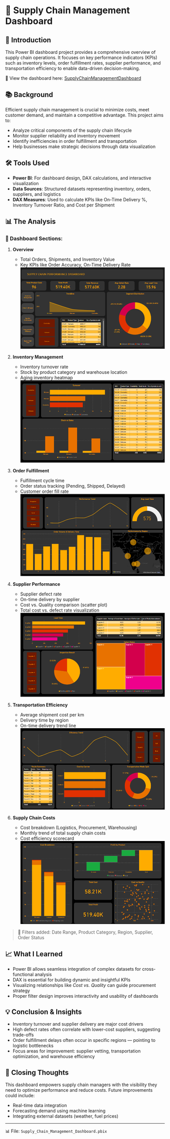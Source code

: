 # 🚚 Supply Chain Management Dashboard

## 📌 Introduction
This Power BI dashboard project provides a comprehensive overview of supply chain operations. It focuses on key performance indicators (KPIs) such as inventory levels, order fulfillment rates, supplier performance, and transportation efficiency to enable data-driven decision-making.
 
📍 View the dashboard here: [SupplyChainManagementDashboard](/Supply_Chain_Management_Dashboard.pbix/)

## 📚 Background
Efficient supply chain management is crucial to minimize costs, meet customer demand, and maintain a competitive advantage. This project aims to:
- Analyze critical components of the supply chain lifecycle
- Monitor supplier reliability and inventory movement
- Identify inefficiencies in order fulfillment and transportation
- Help businesses make strategic decisions through data visualization

## 🛠️ Tools Used
- **Power BI**: For dashboard design, DAX calculations, and interactive visualization
- **Data Sources**: Structured datasets representing inventory, orders, suppliers, and logistics
- **DAX Measures**: Used to calculate KPIs like On-Time Delivery %, Inventory Turnover Ratio, and Cost per Shipment

## 📊 The Analysis

### 🔹 Dashboard Sections:
1. **Overview**
   - Total Orders, Shipments, and Inventory Value  
   - Key KPIs like Order Accuracy, On-Time Delivery Rate
![Overview](Assets/Overview.png)

3. **Inventory Management**  
   - Inventory turnover rate  
   - Stock by product category and warehouse location  
   - Aging inventory heatmap  
![Inventory_Management](Assets/Inventory_Management.png)

4. **Order Fulfillment**  
   - Fulfillment cycle time  
   - Order status tracking (Pending, Shipped, Delayed)  
   - Customer order fill rate  
![Order_Fulfillment](Assets/Order_Fulfillment.png)

5. **Supplier Performance**  
   - Supplier defect rate  
   - On-time delivery by supplier  
   - Cost vs. Quality comparison (scatter plot)  
   - Total cost vs. defect rate visualization
![Supplier_Performance](Assets/Supplier_Performance.png)

6. **Transportation Efficiency**  
   - Average shipment cost per km  
   - Delivery time by region  
   - On-time delivery trend line  
![Transportation_Efficiency](Assets/Transportation_Efficiency.png)

7. **Supply Chain Costs**  
   - Cost breakdown (Logistics, Procurement, Warehousing)  
   - Monthly trend of total supply chain costs  
   - Cost efficiency scorecard
![SupplyChain_Costs](Assets/SupplyChain_Costs.png)

> 📌 Filters added: Date Range, Product Category, Region, Supplier, Order Status

## 📈 What I Learned
- Power BI allows seamless integration of complex datasets for cross-functional analysis  
- DAX is essential for building dynamic and insightful KPIs  
- Visualizing relationships like *Cost vs. Quality* can guide procurement strategy  
- Proper filter design improves interactivity and usability of dashboards

## 💡 Conclusion & Insights
- Inventory turnover and supplier delivery are major cost drivers  
- High defect rates often correlate with lower-cost suppliers, suggesting trade-offs  
- Order fulfillment delays often occur in specific regions — pointing to logistic bottlenecks  
- Focus areas for improvement: supplier vetting, transportation optimization, and warehouse efficiency

## 🙌 Closing Thoughts
This dashboard empowers supply chain managers with the visibility they need to optimize performance and reduce costs. Future improvements could include:
- Real-time data integration  
- Forecasting demand using machine learning  
- Integrating external datasets (weather, fuel prices)

---

📊 File: `Supply_Chain_Management_Dashboard.pbix`  

